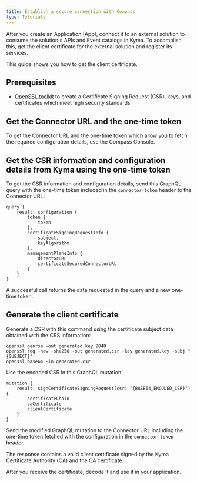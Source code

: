 ```yaml
---
title: Establish a secure connection with Compass
type: Tutorials
---
```


After you create an Application (App), connect it to an external solution to consume the solution's APIs and Event catalogs in Kyma. To accomplish this, get the client certificate for the external solution and register its services.

This guide shows you how to get the client certificate.

## Prerequisites

- [OpenSSL toolkit](https://www.openssl.org/docs/man1.0.2/apps/openssl.html) to create a Certificate Signing Request (CSR), keys, and certificates which meet high security standards

## Get the Connector URL and the one-time token

To get the Connector URL and the one-time token which allow you to fetch the required configuration details, use the Compass Console.
<!--- TO DO --->

## Get the CSR information and configuration details from Kyma using the one-time token

To get the CSR information and configuration details, send this GraphQL query with the one-time token included in the `connector-token` header to the Connector URL:

```
query {
    result: configuration {
        token {
            token
        },
        certificateSigningRequestInfo {
            subject,
            keyAlgorithm
        },
        managementPlaneInfo {
            directorURL
            certificateSecuredConnectorURL
        }
    }
}
``` 

A successful call returns the data requested in the query and a new one-time token.

## Generate the client certificate

Generate a CSR with this command using the certificate subject data obtained with the CRS information: 
```
openssl genrsa -out generated.key 2048
openssl req -new -sha256 -out generated.csr -key generated.key -subj "{SUBJECT}"
openssl base64 -in generated.csr
```

Use the encoded CSR in this GraphQL mutation:
```
mutation {
    result: signCertificateSigningRequest(csr: "{BASE64_ENCODED_CSR}") {
        certificateChain
        caCertificate
        clientCertificate
    }
}
```
Send the modified GraphQL mutation to the Connector URL including the one-time token fetched with the configuration in the `connector-token` header.

The response contains a valid client certificate signed by the Kyma Certificate Authority (CA) and the CA certificate.

After you receive the certificate, decode it and use it in your application. 